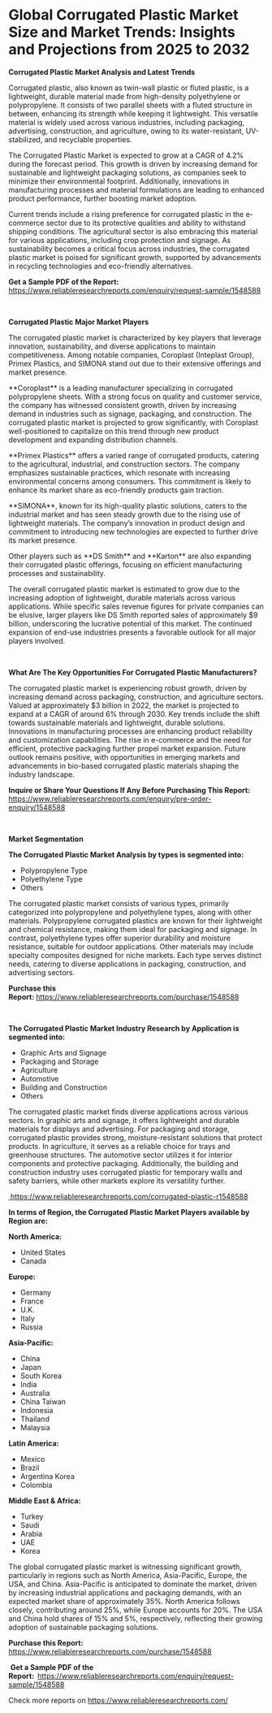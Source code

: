 <p><h1>Global Corrugated Plastic Market Size and Market Trends: Insights and Projections from 2025 to 2032</h1></p><p><strong>Corrugated Plastic Market Analysis and Latest Trends</strong></p>
<p><p>Corrugated plastic, also known as twin-wall plastic or fluted plastic, is a lightweight, durable material made from high-density polyethylene or polypropylene. It consists of two parallel sheets with a fluted structure in between, enhancing its strength while keeping it lightweight. This versatile material is widely used across various industries, including packaging, advertising, construction, and agriculture, owing to its water-resistant, UV-stabilized, and recyclable properties.</p><p>The Corrugated Plastic Market is expected to grow at a CAGR of 4.2% during the forecast period. This growth is driven by increasing demand for sustainable and lightweight packaging solutions, as companies seek to minimize their environmental footprint. Additionally, innovations in manufacturing processes and material formulations are leading to enhanced product performance, further boosting market adoption.</p><p>Current trends include a rising preference for corrugated plastic in the e-commerce sector due to its protective qualities and ability to withstand shipping conditions. The agricultural sector is also embracing this material for various applications, including crop protection and signage. As sustainability becomes a critical focus across industries, the corrugated plastic market is poised for significant growth, supported by advancements in recycling technologies and eco-friendly alternatives.</p></p>
<p><strong>Get a Sample PDF of the Report:&nbsp;</strong> <a href="https://www.reliableresearchreports.com/enquiry/request-sample/1548588?utm_campaign=2202&utm_medium=2&utm_source=Github&utm_content=ia&utm_term=01042025&utm_id=corrugated-plastic">https://www.reliableresearchreports.com/enquiry/request-sample/1548588</a></p>
<p>&nbsp;</p>
<p><strong>Corrugated Plastic Major Market Players</strong></p>
<p><p>The corrugated plastic market is characterized by key players that leverage innovation, sustainability, and diverse applications to maintain competitiveness. Among notable companies, Coroplast (Inteplast Group), Primex Plastics, and SIMONA stand out due to their extensive offerings and market presence.</p><p>**Coroplast** is a leading manufacturer specializing in corrugated polypropylene sheets. With a strong focus on quality and customer service, the company has witnessed consistent growth, driven by increasing demand in industries such as signage, packaging, and construction. The corrugated plastic market is projected to grow significantly, with Coroplast well-positioned to capitalize on this trend through new product development and expanding distribution channels.</p><p>**Primex Plastics** offers a varied range of corrugated products, catering to the agricultural, industrial, and construction sectors. The company emphasizes sustainable practices, which resonate with increasing environmental concerns among consumers. This commitment is likely to enhance its market share as eco-friendly products gain traction.</p><p>**SIMONA**, known for its high-quality plastic solutions, caters to the industrial market and has seen steady growth due to the rising use of lightweight materials. The company’s innovation in product design and commitment to introducing new technologies are expected to further drive its market presence.</p><p>Other players such as **DS Smith** and **Karton** are also expanding their corrugated plastic offerings, focusing on efficient manufacturing processes and sustainability.</p><p>The overall corrugated plastic market is estimated to grow due to the increasing adoption of lightweight, durable materials across various applications. While specific sales revenue figures for private companies can be elusive, larger players like DS Smith reported sales of approximately $9 billion, underscoring the lucrative potential of this market. The continued expansion of end-use industries presents a favorable outlook for all major players involved.</p></p>
<p>&nbsp;</p>
<p><strong>What Are The Key Opportunities For Corrugated Plastic Manufacturers?</strong></p>
<p><p>The corrugated plastic market is experiencing robust growth, driven by increasing demand across packaging, construction, and agriculture sectors. Valued at approximately $3 billion in 2022, the market is projected to expand at a CAGR of around 6% through 2030. Key trends include the shift towards sustainable materials and lightweight, durable solutions. Innovations in manufacturing processes are enhancing product reliability and customization capabilities. The rise in e-commerce and the need for efficient, protective packaging further propel market expansion. Future outlook remains positive, with opportunities in emerging markets and advancements in bio-based corrugated plastic materials shaping the industry landscape.</p></p>
<p><strong>Inquire or Share Your Questions If Any Before Purchasing This Report:</strong> <a href="https://www.reliableresearchreports.com/enquiry/pre-order-enquiry/1548588?utm_campaign=2202&utm_medium=2&utm_source=Github&utm_content=ia&utm_term=01042025&utm_id=corrugated-plastic">https://www.reliableresearchreports.com/enquiry/pre-order-enquiry/1548588</a></p>
<p>&nbsp;</p>
<p><strong>Market Segmentation</strong></p>
<p><strong>The Corrugated Plastic Market Analysis by types is segmented into:</strong></p>
<p><ul><li>Polypropylene Type</li><li>Polyethylene Type</li><li>Others</li></ul></p>
<p><p>The corrugated plastic market consists of various types, primarily categorized into polypropylene and polyethylene types, along with other materials. Polypropylene corrugated plastics are known for their lightweight and chemical resistance, making them ideal for packaging and signage. In contrast, polyethylene types offer superior durability and moisture resistance, suitable for outdoor applications. Other materials may include specialty composites designed for niche markets. Each type serves distinct needs, catering to diverse applications in packaging, construction, and advertising sectors.</p></p>
<p><strong>Purchase this Report:&nbsp;</strong><a href="https://www.reliableresearchreports.com/purchase/1548588?utm_campaign=2202&utm_medium=2&utm_source=Github&utm_content=ia&utm_term=01042025&utm_id=corrugated-plastic">https://www.reliableresearchreports.com/purchase/1548588</a></p>
<p>&nbsp;</p>
<p><strong>The Corrugated Plastic Market Industry Research by Application is segmented into:</strong></p>
<p><ul><li>Graphic Arts and Signage</li><li>Packaging and Storage</li><li>Agriculture</li><li>Automotive</li><li>Building and Construction</li><li>Others</li></ul></p>
<p><p>The corrugated plastic market finds diverse applications across various sectors. In graphic arts and signage, it offers lightweight and durable materials for displays and advertising. For packaging and storage, corrugated plastic provides strong, moisture-resistant solutions that protect products. In agriculture, it serves as a reliable choice for trays and greenhouse structures. The automotive sector utilizes it for interior components and protective packaging. Additionally, the building and construction industry uses corrugated plastic for temporary walls and safety barriers, while other markets explore its versatility further.</p></p>
<p><a href="https://www.reliableresearchreports.com/corrugated-plastic-r1548588?utm_campaign=2202&utm_medium=2&utm_source=Github&utm_content=ia&utm_term=01042025&utm_id=corrugated-plastic">&nbsp;https://www.reliableresearchreports.com/corrugated-plastic-r1548588</a></p>
<p><strong>In terms of Region, the Corrugated Plastic Market Players available by Region are:</strong></p>
<p>
    <p> <strong> North America: </strong>
        <ul>
            <li>United States</li>
            <li>Canada</li>
        </ul>
        </p> 
    <p> <strong> Europe: </strong>
        <ul>
            <li>Germany</li>
            <li>France</li>
            <li>U.K.</li>
            <li>Italy</li>
            <li>Russia</li>
        </ul>
        </p> 
    <p> <strong> Asia-Pacific: </strong>
        <ul>
            <li>China</li>
            <li>Japan</li>
            <li>South Korea</li>
            <li>India</li>
            <li>Australia</li>
            <li>China Taiwan</li>
            <li>Indonesia</li>
            <li>Thailand</li>
            <li>Malaysia</li>
        </ul>
        </p> 
    <p> <strong> Latin America: </strong>
        <ul>
            <li>Mexico</li>
            <li>Brazil</li>
            <li>Argentina Korea</li>
            <li>Colombia</li>
        </ul>
        </p> 
    <p> <strong> Middle East & Africa: </strong>
        <ul>
            <li>Turkey</li>
            <li>Saudi</li>
            <li>Arabia</li>
            <li>UAE</li>
            <li>Korea</li>
        </ul>
    </p>
    </p>
<p><p>The global corrugated plastic market is witnessing significant growth, particularly in regions such as North America, Asia-Pacific, Europe, the USA, and China. Asia-Pacific is anticipated to dominate the market, driven by increasing industrial applications and packaging demands, with an expected market share of approximately 35%. North America follows closely, contributing around 25%, while Europe accounts for 20%. The USA and China hold shares of 15% and 5%, respectively, reflecting their growing adoption of sustainable packaging solutions.</p></p>
<p><strong>Purchase this Report: </strong><a href="https://www.reliableresearchreports.com/purchase/1548588?utm_campaign=2202&utm_medium=2&utm_source=Github&utm_content=ia&utm_term=01042025&utm_id=corrugated-plastic">https://www.reliableresearchreports.com/purchase/1548588</a></p>
<p>&nbsp;<strong>Get a Sample PDF of the Report:&nbsp;&nbsp;</strong><a href="https://www.reliableresearchreports.com/enquiry/request-sample/1548588?utm_campaign=2202&utm_medium=2&utm_source=Github&utm_content=ia&utm_term=01042025&utm_id=corrugated-plastic">https://www.reliableresearchreports.com/enquiry/request-sample/1548588</a></p>
<p><strong></strong></p>
<p>Check more reports on <a href="https://www.reliableresearchreports.com/?utm_campaign=2202&utm_medium=2&utm_source=Github&utm_content=ia&utm_term=01042025&utm_id=corrugated-plastic">https://www.reliableresearchreports.com/</a></p>